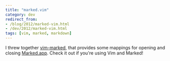 ```yaml
---
title: "marked.vim"
category: dev
redirect_from:
- /blog/2012/marked-vim.html
- /dev/2012/marked-vim.html
tags: [vim, marked, markdown]
---
```


I threw together [vim-marked](https://github.com/itspriddle/vim-marked), that
provides some mappings for opening and closing
[Marked.app](http://markedapp.com/). Check it out if you're using Vim and
Marked!
